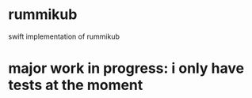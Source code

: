 # rummikub
swift implementation of rummikub

# major work in progress: i only have tests at the moment